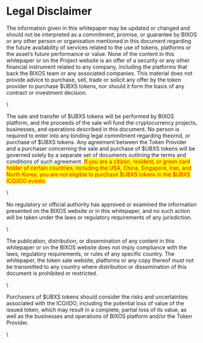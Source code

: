 # Legal Disclaimer

The information given in this whitepaper may be updated or changed and should not be interpreted as a commitment, promise, or guarantee by BIXOS or any other person or organisation mentioned in this document regarding the future availability of services related to the use of tokens, platforms or the asset’s future performance or value. None of the content in this whitepaper or on the Project website is an offer of a security or any other financial instrument related to any company, including the platforms that back the BIXOS team or any associated companies. This material does not provide advice to purchase, sell, trade or solicit any offer by the token provider to purchase $UBXS tokens, nor should it form the basis of any contract or investment decision.

\


The sale and transfer of $UBXS tokens will be performed by BIXOS platform, and the proceeds of the sale will fund the cryptocurrency projects, businesses, and operations described in this document. No person is required to enter into any binding legal commitment regarding theornd, or purchase of $UBXS tokens. Any agreement between the Token Provider and a purchaser concerning the sale and purchase of $UBXS tokens will be governed solely by a separate set of documents outlining the terms and conditions of such agreement. <mark style="color:red;">If you are a citizen, resident, or green card holder of certain countries, including the USA, China, Singapore, Iran, and North Korea, you are not eligible to purchase $UBXS tokens in the $UBXS ICO/IDO events.</mark>

\


No regulatory or official authority has approved or examined the information presented on the BIXOS website or in this whitepaper, and no such action will be taken under the laws or regulatory requirements of any jurisdiction.&#x20;

\


The publication, distribution, or dissemination of any content in this whitepaper or on the BIXOS website does not imply compliance with the laws, regulatory requirements, or rules of any specific country. The whitepaper, the token sale website, platforms or any copy thereof must not be transmitted to any country where distribution or dissemination of this document is prohibited or restricted.

\


Purchasers of $UBXS tokens should consider the risks and uncertainties associated with the ICO/IDO, including the potential loss of value of the issued token, which may result in a complete, partial loss of its value, as well as the businesses and operations of BIXOS platform and/or the Token Provider.

\

